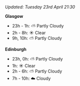*Updated: Tuesday 23rd April 21:30*

**Glasgow**

* 23h - 1h: :partly_sunny: Partly Cloudy
* 2h - 8h: :sunny: Clear
* 9h, 10h: :partly_sunny: Partly Cloudy

**Edinburgh**

* 23h, 0h: :partly_sunny: Partly Cloudy
* 1h: :sunny: Clear
* 2h - 6h: :partly_sunny: Partly Cloudy
* 7h - 10h: :cloud: Cloudy
